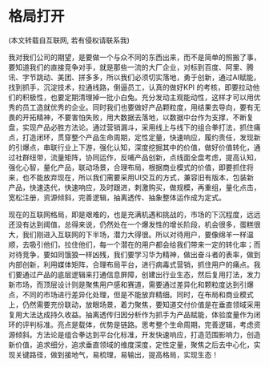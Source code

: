 # 格局打开

(本文转载自互联网, 若有侵权请联系我)

我对我们公司的期望，是要做一个与众不同的东西出来，而不是简单的照搬了事，要知道我们的直接竞争对手，就是那些一流的大厂企业，对标到百度、阿里、腾讯、字节跳动、美团、拼多多，所以我们必须切实落地，勇于创新，通过AI赋能，找到抓手，沉淀技术，拉通线路，倒逼员工，认真的做好KPI 的考核，即要拉动他们的积极性，也要定期清理掉一批小白兔。充分发动主观能动性，这样才可以用优秀的员工造就优秀的企业。同时我们也要做好产品颗粒度，用结果去导向，要有无畏的开拓精神，不要害怕失败，用大数据去落地，以数据中台作为支撑，不断复盘，实现产品必胜方法论。通过营销漏斗，采用线上与线下的组合拳打法，抓住痛点，打造闭环，贯穿整个产品生命周期，定性定量，快速响应，履约责任，发现新的引爆点，串联行业上下游，强化认知，深度挖掘其中的价值，做好价值转化，通过社群纽带，流量矩阵，协同运作，反哺产品创新，点线面全盘考虑，提高认知，强化心智，量化产品，联动场景，合理布局，根据商业模式的价值，即要抓住将来，也不能放弃现在，所以我们需要采用UI交互的方式，兼容旧有版本，包装新产品，快速迭代，快速响应，及时跟进，刺激购买，做规模，再重组，量化点击，宽松注册，资源倾斜，完善逻辑，抽离透传、抽象整体运作成为定式。

现在的互联网格局，即是艰难的，也是充满机遇和挑战的，市场的下沉程度，远远还没有达到阈值，总得来说，仍然处在一个爆发性的增长阶段，机会很多，蛋糕很大，我们刚进入互联网的下半场，潜力大得很。所以对待用户，要像绵羊一样温顺，去吸引他们，拉住他们，每一个潜在的用户都会给我们带来一定的转化率；而对待竞争，要如同饿狼一样凶残，我们要学习华为精神，做出奋斗者的表率，做到内部创新，利用媒体矩阵，合理布局平台，进行病毒式营销，抓住用户的痛点。我们要通过产品的底层逻辑来打通信息屏障，创建出行业生态，然后复用打法，发力新市场，而顶层设计则是聚焦用户感和赛道，需要通过差异化和颗粒度达到引爆点，不同的市场进行差异化处理，但是不能放弃精细。同时，在布局和商业模式上，仍然需要充份联动，放眼场景，着力聚焦，要知道交付价值是在垂直领域采用复用大法达成持久收益。抽离透传归因分析作为抓手为产品赋能，体验度量作为闭环的评判标准。亮点是载体，优势是链路。思考整个生命周期，完善逻辑，考虑资源倾斜。方法论是组合拳达到平台化标准，开发快速响应，打造范围影响力，创造新价值，追求细分，追求垂直领域的维度深度，定性定量，聚焦之后去中心化，实现关键路径，做到接地气，易梳理，易输出，提高格局，实现生态！
